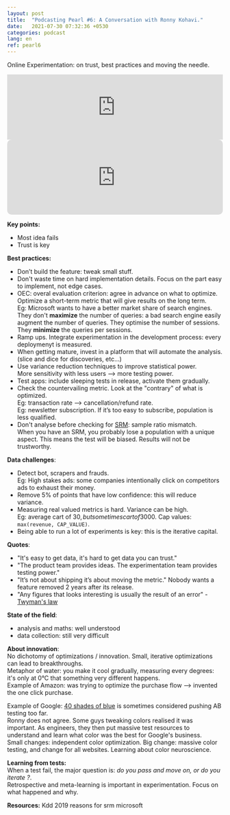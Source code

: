 ```yaml
---
layout: post
title:  "Podcasting Pearl #6: A Conversation with Ronny Kohavi."
date:   2021-07-30 07:32:36 +0530
categories: podcast
lang: en
ref: pearl6
---
```

Online Experimentation: on trust, best practices and moving the needle.
<iframe src="https://open.spotify.com/embed/episode/4d3Prnlc0VIf6dQSdWdGmb" width="100%" style="max-width:660px" height="152" frameBorder="0" allowtransparency="true" allow="encrypted-media"></iframe>

<iframe src="https://embed.podcasts.apple.com/us/podcast/conversation-ronny-kohavi-ex-airbnb-microsoft-amazon/id1574474152?i=1000527341014&amp;itsct=podcast_box_player&amp;itscg=30200&amp;ls=1&amp;theme=light" height="175px" frameborder="0" sandbox="allow-forms allow-popups allow-same-origin allow-scripts allow-top-navigation-by-user-activation" allow="autoplay *; encrypted-media *;" style="width: 100%; max-width: 660px; overflow: hidden; border-radius: 10px; background: transparent;"></iframe>

**Key points:** 
- Most idea fails
- Trust is key

**Best practices:**
- Don’t build the feature: tweak small stuff.
- Don't waste time on hard implementation details. Focus on the part easy to implement, not edge cases. 
- OEC: overal evaluation criterion: agree in advance on what to optimize. Optimize a short-term metric that will give results on the long term.  
Eg: Microsoft wants to have a better market share of search engines. They don't **maximize** the number of queries: a bad search engine easily augment the  number of queries. They optimise the number of sessions. They **minimize** the queries per sessions.
- Ramp ups. Integrate experimentation in the development process: every deploymenyt is measured. 
- When getting mature, invest in a platform that will automate the analysis. (slice and dice for discoveries, etc...)
- Use variance reduction techniques to improve statistical power.  
More sensitivity with less users --> more testing power.
- Test apps: include sleeping tests in release, activate them gradually.
- Check the countervailing metric. Look at the "contrary" of what is optimized.  
Eg: transaction rate --> cancellation/refund rate.  
Eg: newsletter subscription. If it’s too easy to subscribe, population is less qualified.
- Don't analyse before checking for [SRM](https://exp-platform.com/Documents/2019_KDDFabijanGupchupFuptaOmhoverVermeerDmitriev.pdf): sample ratio mismatch.  
When you have an SRM, you probably lose a population with a unique aspect. This means the test will be biased. Results will not be trustworthy. 

**Data challenges**: 
- Detect bot, scrapers and frauds.   
Eg: High stakes ads: some companies intentionally click on competitors ads to exhaust their money.
- Remove 5% of points that have low confidence: this will reduce variance.
- Measuring real valued metrics is hard. Variance can be high.  
Eg: average cart of 30$, but sometimes cart of 3000$. Cap values: `max(revenue, CAP_VALUE)`.
- Being able to run a lot of experiments is key: this is the iterative capital.  


**Quotes**:
- "It's easy to get data, it's hard to get data you can trust."
- "The product team provides ideas. The experimentation team provides testing power."
- "It’s not about shipping it’s about moving the metric."
Nobody wants a feature removed 2 years after its release.
- "Any figures that looks interesting is usually the result of an error" - [Twyman's law](https://en.wikipedia.org/wiki/Twyman%27s_law) 

**State of the field**:
- analysis and maths: well understood
- data collection: still very difficult  

**About innovation**:  
No dichotomy of optimizations / innovation.
Small, iterative optimizations can lead to breakthroughs.  
Metaphor of water: you make it cool gradually, measuring every degrees: it's only at 0°C that something very different happens.  
Example of Amazon: was trying to optimize the purchase flow --> invented the one click purchase.

Example of Google:
[40 shades of blue](https://www.theguardian.com/technology/2014/feb/05/why-google-engineers-designers) is sometimes considered pushing AB testing too far.    
Ronny does not agree. Some guys tweaking colors realised it was important.
As engineers, they then put massive test resources to understand and learn what color was the best for Google's business.  
Small changes: independent color optimization. Big change: massive color testing, and change for all websites. Learning about color neuroscience. 

**Learning from tests:**  
When a test fail, the major question is: *do you pass and move on, or do you iterate ?*.  
Retrospective and meta-learning is important in experimentation.
Focus on what happened and why. 

**Resources:**
Kdd 2019 reasons for srm microsoft
